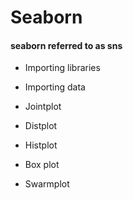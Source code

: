 # Seaborn


#### seaborn referred to as sns

- Importing libraries

- Importing data

- Jointplot

- Distplot

- Histplot

- Box plot
  
- Swarmplot
